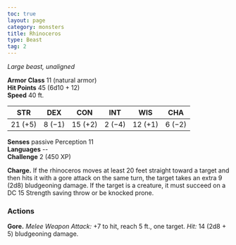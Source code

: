 ```yaml
---
toc: true
layout: page
category: monsters
title: Rhinoceros
type: Beast
tag: 2
---
```

_Large beast, unaligned_

**Armor Class** 11 (natural armor)    
**Hit Points** 45 (6d10 + 12)    
**Speed** 40 ft. 

| STR     | DEX     | CON     | INT     | WIS     | CHA     |
|---------|---------|---------|---------|---------|---------|
| 21 (+5) | 8 (−1)  | 15 (+2) | 2 (−4)  | 12 (+1) | 6 (−2)  |  

**Senses** passive Perception 11    
**Languages** --    
**Challenge** 2 (450 XP) 

**Charge.** If the rhinoceros moves at least 20 feet straight toward a target and then hits it with a gore attack on the same turn, the target takes an extra 9 (2d8) bludgeoning damage. If the target is a creature, it must succeed on a DC 15 Strength saving throw or be knocked prone. 

### Actions 
**Gore.** _Melee Weapon Attack:_ +7 to hit, reach 5 ft., one target. _Hit:_ 14 (2d8 + 5) bludgeoning damage. 